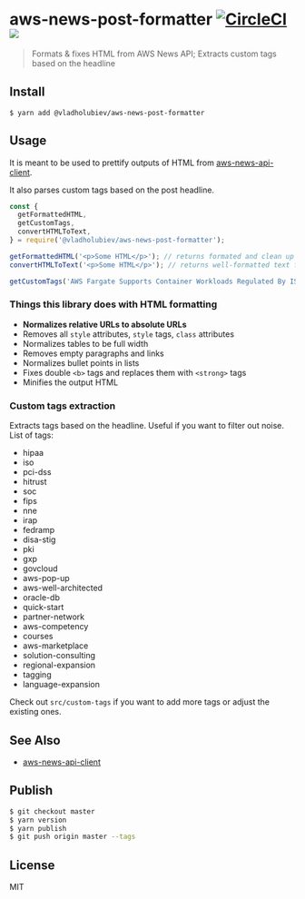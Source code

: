 # aws-news-post-formatter [![CircleCI](https://circleci.com/gh/vladgolubev/aws-news-post-formatter/tree/master.svg?style=svg)](https://circleci.com/gh/vladgolubev/aws-news-post-formatter/tree/master)![](https://img.shields.io/badge/code_style-prettier-ff69b4.svg)

> Formats & fixes HTML from AWS News API; Extracts custom tags based on the headline

## Install

```
$ yarn add @vladholubiev/aws-news-post-formatter
```

## Usage

It is meant to be used to prettify outputs of HTML from [aws-news-api-client](https://github.com/vladgolubev/aws-news-api-client).

It also parses custom tags based on the post headline.

```js
const {
  getFormattedHTML,
  getCustomTags,
  convertHTMLToText,
} = require('@vladholubiev/aws-news-post-formatter');

getFormattedHTML('<p>Some HTML</p>'); // returns formated and clean up HTML
convertHTMLToText('<p>Some HTML</p>'); // returns well-formatted text from HTML

getCustomTags('AWS Fargate Supports Container Workloads Regulated By ISO, PCI, SOC, and HIPAA'); // ['iso', 'pci-dss', 'soc', 'hipaa']
```

### Things this library does with HTML formatting

- **Normalizes relative URLs to absolute URLs**
- Removes all `style` attributes, `style` tags, `class` attributes
- Normalizes tables to be full width
- Removes empty paragraphs and links
- Normalizes bullet points in lists
- Fixes double `<b>` tags and replaces them with `<strong>` tags
- Minifies the output HTML

### Custom tags extraction

Extracts tags based on the headline. Useful if you want to filter out noise. List of tags:

- hipaa
- iso
- pci-dss
- hitrust
- soc
- fips
- nne
- irap
- fedramp
- disa-stig
- pki
- gxp
- govcloud
- aws-pop-up
- aws-well-architected
- oracle-db
- quick-start
- partner-network
- aws-competency
- courses
- aws-marketplace
- solution-consulting
- regional-expansion
- tagging
- language-expansion

Check out `src/custom-tags` if you want to add more tags or adjust the existing ones.

## See Also

- [aws-news-api-client](https://github.com/vladgolubev/aws-news-api-client)

## Publish

```sh
$ git checkout master
$ yarn version
$ yarn publish
$ git push origin master --tags
```

## License

MIT

